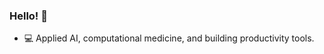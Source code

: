 ### Hello! 👋

<!-- ![image](https://cdn.wallpapersafari.com/56/62/hnu7Bg.jpg) -->

- 💻 Applied AI, computational medicine, and building productivity tools.

<!--
- 👯 I’m looking to collaborate on 
- 🤔 I’m looking for help with ...
- 💬 Ask me about ...
- 📫 How to reach me: ...
- 😄 Pronouns: ...
- ⚡ Fun fact: ...
-->
